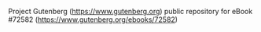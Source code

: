 Project Gutenberg (https://www.gutenberg.org) public repository
for eBook #72582 (https://www.gutenberg.org/ebooks/72582)

